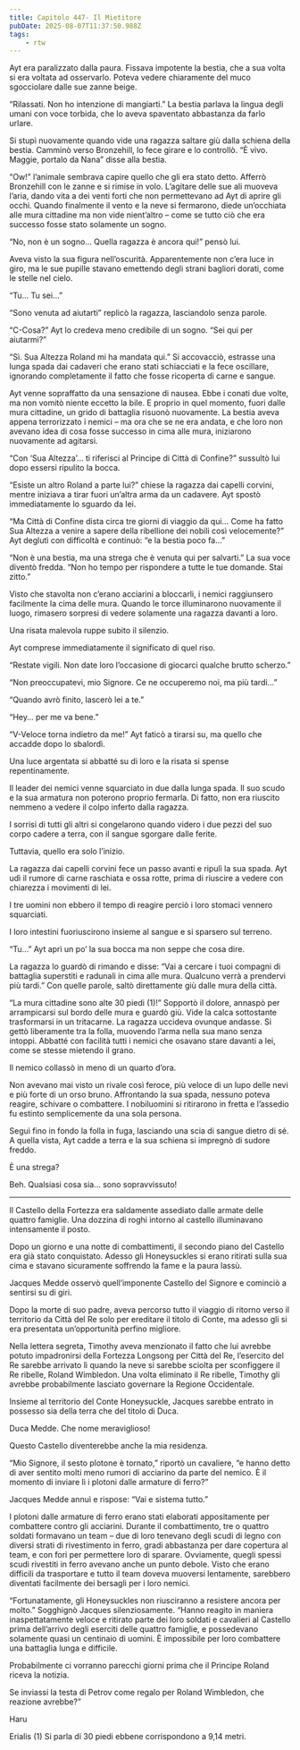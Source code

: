 ```yaml
---
title: Capitolo 447- Il Mietitore
pubDate: 2025-08-07T11:37:50.988Z
tags:
    - rtw
---
```















Ayt era paralizzato dalla paura. Fissava impotente la bestia, che a sua volta si era voltata ad osservarlo. Poteva vedere chiaramente del muco sgocciolare dalle sue zanne beige.


“Rilassati. Non ho intenzione di mangiarti.” La bestia parlava la lingua degli umani con voce torbida, che lo aveva spaventato abbastanza da farlo urlare.


Si stupì nuovamente quando vide una ragazza saltare giù dalla schiena della bestia. Camminò verso Bronzehill, lo fece girare e lo controllò. “Ѐ vivo. Maggie, portalo da Nana” disse alla bestia.


“Ow!” l’animale sembrava capire quello che gli era stato detto. Afferrò Bronzehill con le zanne e si rimise in volo. L’agitare delle sue ali muoveva l’aria, dando vita a dei venti forti che non permettevano ad Ayt di aprire gli occhi. Quando finalmente il vento e la neve si fermarono, diede un’occhiata alle mura cittadine ma non vide nient’altro – come se tutto ciò che era successo fosse stato solamente un sogno.


“No, non è un sogno… Quella ragazza è ancora qui!” pensò lui.


Aveva visto la sua figura nell’oscurità. Apparentemente non c’era luce in giro, ma le sue pupille stavano emettendo degli strani bagliori dorati, come le stelle nel cielo.


“Tu… Tu sei…”


“Sono venuta ad aiutarti” replicò la ragazza, lasciandolo senza parole.


“C-Cosa?” Ayt lo credeva meno credibile di un sogno. “Sei qui per aiutarmi?”


“Sì. Sua Altezza Roland mi ha mandata qui.” Si accovacciò, estrasse una lunga spada dai cadaveri che erano stati schiacciati e la fece oscillare, ignorando completamente il fatto che fosse ricoperta di carne e sangue.


Ayt venne sopraffatto da una sensazione di nausea. Ebbe i conati due volte, ma non vomitò niente eccetto la bile. E proprio in quel momento, fuori dalle mura cittadine, un grido di battaglia risuonò nuovamente. La bestia aveva appena terrorizzato i nemici – ma ora che se ne era andata, e che loro non avevano idea di cosa fosse successo in cima alle mura, iniziarono nuovamente ad agitarsi.


“Con ‘Sua Altezza’… ti riferisci al Principe di Città di Confine?” sussultò lui dopo essersi ripulito la bocca.


“Esiste un altro Roland a parte lui?” chiese la ragazza dai capelli corvini, mentre iniziava a tirar fuori un’altra arma da un cadavere. Ayt spostò immediatamente lo sguardo da lei.


“Ma Città di Confine dista circa tre giorni di viaggio da qui… Come ha fatto Sua Altezza a venire a sapere della ribellione dei nobili così velocemente?” Ayt deglutì con difficoltà e continuò: “e la bestia poco fa…”


“Non è una bestia, ma una strega che è venuta qui per salvarti.” La sua voce diventò fredda. “Non ho tempo per rispondere a tutte le tue domande. Stai zitto.”


Visto che stavolta non c’erano acciarini a bloccarli, i nemici raggiunsero facilmente la cima delle mura. Quando le torce illuminarono nuovamente il luogo, rimasero sorpresi di vedere solamente una ragazza davanti a loro.


Una risata malevola ruppe subito il silenzio.


Ayt comprese immediatamente il significato di quel riso.


“Restate vigili. Non date loro l’occasione di giocarci qualche brutto scherzo.”


“Non preoccupatevi, mio Signore. Ce ne occuperemo noi, ma più tardi…”


“Quando avrò finito, lascerò lei a te.”


“Hey… per me va bene.”


“V-Veloce torna indietro da me!” Ayt faticò a tirarsi su, ma quello che accadde dopo lo sbalordì.


Una luce argentata si abbatté su di loro e la risata si spense repentinamente.


Il leader dei nemici venne squarciato in due dalla lunga spada. Il suo scudo e la sua armatura non poterono proprio fermarla. Di fatto, non era riuscito nemmeno a vedere il colpo inferto dalla ragazza.


I sorrisi di tutti gli altri si congelarono quando videro i due pezzi del suo corpo cadere a terra, con il sangue sgorgare dalle ferite.


Tuttavia, quello era solo l’inizio.


La ragazza dai capelli corvini fece un passo avanti e ripulì la sua spada. Ayt udì il rumore di carne raschiata e ossa rotte, prima di riuscire a vedere con chiarezza i movimenti di lei.


I tre uomini non ebbero il tempo di reagire perciò i loro stomaci vennero squarciati.


I loro intestini fuoriuscirono insieme al sangue e si sparsero sul terreno.


“Tu…” Ayt aprì un po’ la sua bocca ma non seppe che cosa dire.


La ragazza lo guardò di rimando e disse: “Vai a cercare i tuoi compagni di battaglia superstiti e radunali in cima alle mura. Qualcuno verrà a prendervi più tardi.” Con quelle parole, saltò direttamente giù dalle mura della città.


“La mura cittadine sono alte 30 piedi (1)!” Sopportò il dolore, annaspò per arrampicarsi sul bordo delle mura e guardò giù. Vide la calca sottostante trasformarsi in un tritacarne. La ragazza uccideva ovunque andasse. Si gettò liberamente tra la folla, muovendo l’arma nella sua mano senza intoppi. Abbatté con facilità tutti i nemici che osavano stare davanti a lei, come se stesse mietendo il grano.


Il nemico collassò in meno di un quarto d’ora.


Non avevano mai visto un rivale così feroce, più veloce di un lupo delle nevi e più forte di un orso bruno. Affrontando la sua spada, nessuno poteva reagire, schivare o combattere. I nobiluomini si ritirarono in fretta e l’assedio fu estinto semplicemente da una sola persona.


Seguì fino in fondo la folla in fuga, lasciando una scia di sangue dietro di sé. A quella vista, Ayt cadde a terra e la sua schiena si impregnò di sudore freddo.


Ѐ una strega?


Beh. Qualsiasi cosa sia… sono sopravvissuto!


*******************


Il Castello della Fortezza era saldamente assediato dalle armate delle quattro famiglie. Una dozzina di roghi intorno al castello illuminavano intensamente il posto.


Dopo un giorno e una notte di combattimenti, il secondo piano del Castello era già stato conquistato. Adesso gli Honeysuckles si erano ritirati sulla sua cima e stavano sicuramente soffrendo la fame e la paura lassù.


Jacques Medde osservò quell’imponente Castello del Signore e cominciò a sentirsi su di giri.


Dopo la morte di suo padre, aveva percorso tutto il viaggio di ritorno verso il territorio da Città del Re solo per ereditare il titolo di Conte, ma adesso gli si era presentata un’opportunità perfino migliore.


Nella lettera segreta, Timothy aveva menzionato il fatto che lui avrebbe potuto impadronirsi della Fortezza Longsong per Città del Re, l’esercito del Re sarebbe arrivato lì quando la neve si sarebbe sciolta per sconfiggere il Re ribelle, Roland Wimbledon. Una volta eliminato il Re ribelle, Timothy gli avrebbe probabilmente lasciato governare la Regione Occidentale.


Insieme al territorio del Conte Honeysuckle, Jacques sarebbe entrato in possesso sia della terra che del titolo di Duca.


Duca Medde. Che nome meraviglioso!


Questo Castello diventerebbe anche la mia residenza.


“Mio Signore, il sesto plotone è tornato,” riportò un cavaliere, “e hanno detto di aver sentito molti meno rumori di acciarino da parte del nemico. Ѐ il momento di inviare lì i plotoni dalle armature di ferro?”


Jacques Medde annuì e rispose: “Vai e sistema tutto.”


I plotoni dalle armature di ferro erano stati elaborati appositamente per combattere contro gli acciarini. Durante il combattimento, tre o quattro soldati formavano un team – due di loro tenevano degli scudi di legno con diversi strati di rivestimento in ferro, gradi abbastanza per dare copertura al team, e con fori per permettere loro di sparare. Ovviamente, quegli spessi scudi rivestiti in ferro avevano anche un punto debole. Visto che erano difficili da trasportare e tutto il team doveva muoversi lentamente, sarebbero diventati facilmente dei bersagli per i loro nemici.


“Fortunatamente, gli Honeysuckles non riusciranno a resistere ancora per molto.” Sogghignò Jacques silenziosamente. “Hanno reagito in maniera inaspettatamente veloce e ritirato parte dei loro soldati e cavalieri al Castello prima dell’arrivo degli eserciti delle quattro famiglie, e possedevano solamente quasi un centinaio di uomini. Ѐ impossibile per loro combattere una battaglia lunga e difficile.


Probabilmente ci vorranno parecchi giorni prima che il Principe Roland riceva la notizia.


Se inviassi la testa di Petrov come regalo per Roland Wimbledon, che reazione avrebbe?”






Haru






 Erialis (1) Si parla di 30 piedi ebbene corrispondono a 9,14 metri. 




                                


                                



